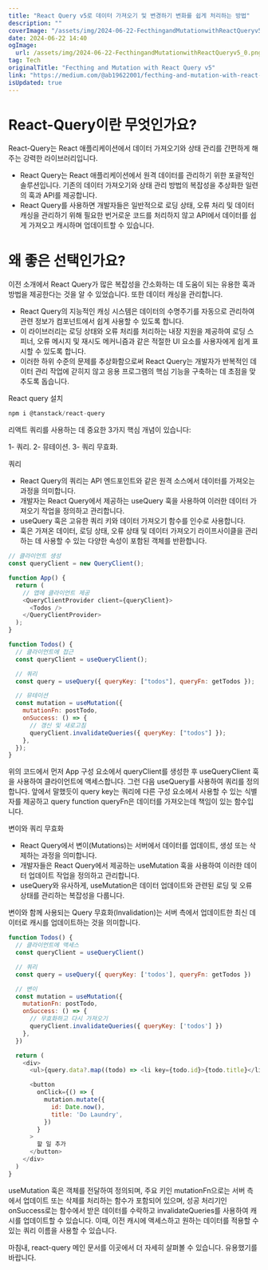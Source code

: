 ```yaml
---
title: "React Query v5로 데이터 가져오기 및 변경하기 변화를 쉽게 처리하는 방법"
description: ""
coverImage: "/assets/img/2024-06-22-FecthingandMutationwithReactQueryv5_0.png"
date: 2024-06-22 14:40
ogImage:
  url: /assets/img/2024-06-22-FecthingandMutationwithReactQueryv5_0.png
tag: Tech
originalTitle: "Fecthing and Mutation with React Query v5"
link: "https://medium.com/@ab19622001/fecthing-and-mutation-with-react-query-v5-73103737aa14"
isUpdated: true
---
```


# React-Query이란 무엇인가요?

React-Query는 React 애플리케이션에서 데이터 가져오기와 상태 관리를 간편하게 해주는 강력한 라이브러리입니다.

- React Query는 React 애플리케이션에서 원격 데이터를 관리하기 위한 포괄적인 솔루션입니다. 기존의 데이터 가져오기와 상태 관리 방법의 복잡성을 추상화한 일련의 훅과 API를 제공합니다.
- React Query를 사용하면 개발자들은 일반적으로 로딩 상태, 오류 처리 및 데이터 캐싱을 관리하기 위해 필요한 번거로운 코드를 처리하지 않고 API에서 데이터를 쉽게 가져오고 캐시하며 업데이트할 수 있습니다.

# 왜 좋은 선택인가요?

<!-- seedividend - 사각형 -->

<ins class="adsbygoogle"
     style="display:block"
     data-ad-client="ca-pub-4877378276818686"
     data-ad-slot="1898504329"
     data-ad-format="auto"
     data-full-width-responsive="true"></ins>

<script>
     (adsbygoogle = window.adsbygoogle || []).push({});
</script>

이전 소개에서 React Query가 많은 복잡성을 간소화하는 데 도움이 되는 유용한 훅과 방법을 제공한다는 것을 알 수 있었습니다. 또한 데이터 캐싱을 관리합니다.

- React Query의 지능적인 캐싱 시스템은 데이터의 수명주기를 자동으로 관리하여 관련 정보가 컴포넌트에서 쉽게 사용할 수 있도록 합니다.
- 이 라이브러리는 로딩 상태와 오류 처리를 처리하는 내장 지원을 제공하여 로딩 스피너, 오류 메시지 및 재시도 메커니즘과 같은 적절한 UI 요소를 사용자에게 쉽게 표시할 수 있도록 합니다.
- 이러한 하위 수준의 문제를 추상화함으로써 React Query는 개발자가 반복적인 데이터 관리 작업에 갇히지 않고 응용 프로그램의 핵심 기능을 구축하는 데 초점을 맞추도록 돕습니다.

React query 설치

```js
npm i @tanstack/react-query
```

<!-- seedividend - 사각형 -->

<ins class="adsbygoogle"
     style="display:block"
     data-ad-client="ca-pub-4877378276818686"
     data-ad-slot="1898504329"
     data-ad-format="auto"
     data-full-width-responsive="true"></ins>

<script>
     (adsbygoogle = window.adsbygoogle || []).push({});
</script>

리액트 쿼리를 사용하는 데 중요한 3가지 핵심 개념이 있습니다:

1- 쿼리.
2- 뮤테이션.
3- 쿼리 무효화.

쿼리

- React Query의 쿼리는 API 엔드포인트와 같은 원격 소스에서 데이터를 가져오는 과정을 의미합니다.
- 개발자는 React Query에서 제공하는 useQuery 훅을 사용하여 이러한 데이터 가져오기 작업을 정의하고 관리합니다.
- useQuery 훅은 고유한 쿼리 키와 데이터 가져오기 함수를 인수로 사용합니다.
- 훅은 가져온 데이터, 로딩 상태, 오류 상태 및 데이터 가져오기 라이프사이클을 관리하는 데 사용할 수 있는 다양한 속성이 포함된 객체를 반환합니다.

<!-- seedividend - 사각형 -->

<ins class="adsbygoogle"
     style="display:block"
     data-ad-client="ca-pub-4877378276818686"
     data-ad-slot="1898504329"
     data-ad-format="auto"
     data-full-width-responsive="true"></ins>

<script>
     (adsbygoogle = window.adsbygoogle || []).push({});
</script>

```js
// 클라이언트 생성
const queryClient = new QueryClient();

function App() {
  return (
    // 앱에 클라이언트 제공
    <QueryClientProvider client={queryClient}>
      <Todos />
    </QueryClientProvider>
  );
}
```

```js
function Todos() {
  // 클라이언트에 접근
  const queryClient = useQueryClient();

  // 쿼리
  const query = useQuery({ queryKey: ["todos"], queryFn: getTodos });

  // 뮤테이션
  const mutation = useMutation({
    mutationFn: postTodo,
    onSuccess: () => {
      // 갱신 및 새로고침
      queryClient.invalidateQueries({ queryKey: ["todos"] });
    },
  });
}
```

위의 코드에서 먼저 App 구성 요소에서 queryClient를 생성한 후 useQueryClient 훅을 사용하여 클라이언트에 액세스합니다. 그런 다음 useQuery를 사용하여 쿼리를 정의합니다. 앞에서 말했듯이 query key는 쿼리에 다른 구성 요소에서 사용할 수 있는 식별자를 제공하고 query function queryFn은 데이터를 가져오는데 책임이 있는 함수입니다.

변이와 쿼리 무효화

<!-- seedividend - 사각형 -->

<ins class="adsbygoogle"
     style="display:block"
     data-ad-client="ca-pub-4877378276818686"
     data-ad-slot="1898504329"
     data-ad-format="auto"
     data-full-width-responsive="true"></ins>

<script>
     (adsbygoogle = window.adsbygoogle || []).push({});
</script>

- React Query에서 변이(Mutations)는 서버에서 데이터를 업데이트, 생성 또는 삭제하는 과정을 의미합니다.
- 개발자들은 React Query에서 제공하는 useMutation 훅을 사용하여 이러한 데이터 업데이트 작업을 정의하고 관리합니다.
- useQuery와 유사하게, useMutation은 데이터 업데이트와 관련된 로딩 및 오류 상태를 관리하는 복잡성을 다룹니다.

변이와 함께 사용되는 Query 무효화(Invalidation)는 서버 측에서 업데이트한 최신 데이터로 캐시를 업데이트하는 것을 의미합니다.

```js
function Todos() {
  // 클라이언트에 액세스
  const queryClient = useQueryClient()

  // 쿼리
  const query = useQuery({ queryKey: ['todos'], queryFn: getTodos })

  // 변이
  const mutation = useMutation({
    mutationFn: postTodo,
    onSuccess: () => {
      // 무효화하고 다시 가져오기
      queryClient.invalidateQueries({ queryKey: ['todos'] })
    },
  })

  return (
    <div>
      <ul>{query.data?.map((todo) => <li key={todo.id}>{todo.title}</li>)}</ul>

      <button
        onClick={() => {
          mutation.mutate({
            id: Date.now(),
            title: 'Do Laundry',
          })
        }
      >
        할 일 추가
      </button>
    </div>
  )
}
```

useMutation 훅은 객체를 전달하여 정의되며, 주요 키인 mutationFn으로는 서버 측에서 업데이트 또는 삭제를 처리하는 함수가 포함되어 있으며, 성공 처리기인 onSuccess로는 함수에서 받은 데이터를 수락하고 invalidateQueries를 사용하여 캐시를 업데이트할 수 있습니다. 이때, 이전 캐시에 액세스하고 원하는 데이터를 적용할 수 있는 쿼리 이름을 사용할 수 있습니다.

<!-- seedividend - 사각형 -->

<ins class="adsbygoogle"
     style="display:block"
     data-ad-client="ca-pub-4877378276818686"
     data-ad-slot="1898504329"
     data-ad-format="auto"
     data-full-width-responsive="true"></ins>

<script>
     (adsbygoogle = window.adsbygoogle || []).push({});
</script>

마침내, react-query 메인 문서를 이곳에서 더 자세히 살펴볼 수 있습니다. 유용했기를 바랍니다.
